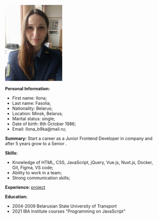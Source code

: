 
<html>
 <head>
  <meta http-equiv="Content-Type" content="text/html; charset=utf-8">
  <title>cv</title>
 </head>
 <body>
   <div class="content">
   <Img src="ilona.jpg"  Width="auto" Height="250">
<p>
  <strong> Personal Information: </strong> 
  <!-- Персональные данные -->

  <ul>
    <li>First name: Ilona;</li>
    <li>Last name: Fasolia;</li>
    <li>Nationality: Belarus;</li>
    <li>Location: Minsk, Belarus;</li>
    <li>Marital status: single;</li>
    <li>Date of birth: 6th October 1986;</li>
    <li>Email: Ilona_b9ka@mail.ru;</li>
  </ul>
</p>
<p>
  <strong>Summary:</strong>
  <!-- Цель -->
Start a career as a Junior Frontend Developer in company and after 5 years grow to a Senior .</p>
<p>
  <strong>Skills:</strong>
   <!-- Скилы -->
  <ul>
    <li>Knowledge of HTML, CSS, JavaScript, jQuery, Vue.js, Nuxt.js, Docker, Git, Figma, VS code;</li>
    <li>Ability to work in a team;</li>
    <li>Strong communication skills;</li>
  </ul>
</p>
<p>
<strong>Experience:</strong>
 <!-- Опыт -->
<a href="https://github.com/Biven160690/Dreamcar.git">project</a>
</p>
<p>
<strong>Education:</strong>
 <!-- Образование -->
  <ul>
    <li>2004-2009 Belarusian State University of Transport</li>
    <li>2021 IBA Institute courses "Programming on JavaScript"</li>
  </ul>
</p>
</div>
</body>
 <style>
 .content {
     font-weight: auto ;
  }    
  </style>
</html>
